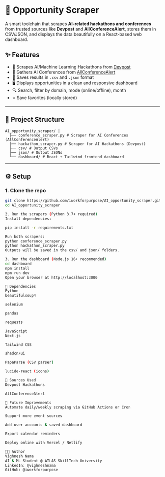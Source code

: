 # 🧠 Opportunity Scraper

A smart toolchain that scrapes **AI-related hackathons and conferences** from trusted sources like **Devpost** and **AllConferenceAlert**, stores them in CSV/JSON, and displays the data beautifully on a React-based web dashboard.

## ✨ Features

- 🔎 Scrapes AI/Machine Learning Hackathons from [Devpost](https://devpost.com)
- 📅 Gathers AI Conferences from [AllConferenceAlert](https://www.allconferencealert.com)
- 📁 Saves results in `.csv` and `.json` format
- 🖥️ Displays opportunities in a clean and responsive dashboard
- 🔍 Search, filter by domain, mode (online/offline), month
- ⭐ Save favorites (locally stored)

---

## 📁 Project Structure
  
    AI_opportunity_scraper/ │ 
      ├── conference_scraper.py # Scraper for AI Conferences (AllConferenceAlert) 
      ├── hackathon_scraper.py # Scraper for AI Hackathons (Devpost) 
      ├── csv/ # Output CSVs 
      ├── json/ # Output JSONs 
      └── dashboard/ # React + Tailwind frontend dashboard


---

## ⚙️ Setup

### 1. Clone the repo

```bash
git clone https://github.com/iworkforpurpose/AI_opportunity_scraper.git
cd AI_opportunity_scraper

2. Run the scrapers (Python 3.7+ required)
Install dependencies:

pip install -r requirements.txt

Run both scrapers:
python conference_scraper.py
python hackathon_scraper.py
Outputs will be saved in the csv/ and json/ folders.

3. Run the dashboard (Node.js 16+ recommended)
cd dashboard
npm install
npm run dev
Open your browser at http://localhost:3000

🧩 Dependencies
Python
beautifulsoup4

selenium

pandas

requests

JavaScript
Next.js

Tailwind CSS

shadcn/ui

PapaParse (CSV parser)

lucide-react (icons)

📌 Sources Used
Devpost Hackathons

AllConferenceAlert

🚀 Future Improvements
Automate daily/weekly scraping via GitHub Actions or Cron

Support more event sources

Add user accounts & saved dashboard

Export calendar reminders

Deploy online with Vercel / Netlify

🧑‍💻 Author
Vighnesh Nama
AI & ML Student @ ATLAS SkillTech University
LinkedIn: @vighneshnama
GitHub: @iworkforpurpose



